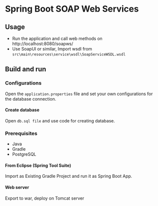 # Spring Boot SOAP Web Services

##  Usage
-	Run the application and call web methods on http://localhost:8080/soapws/
-	Use SoapUI or similar, Import wsdl from `src\main\resources\service\wsdl\SoapServiceWSDL.wsdl`
  
##  Build and run
### Configurations
Open the `application.properties` file and set your own configurations for the database connection.
####    Create database
Open `db.sql file` and use code for creating database.
### Prerequisites
-	Java 
-	Gradle
-	PostgreSQL
####    From Eclipse (Spring Tool Suite)
Import as Existing Gradle Project and run it as Spring Boot App.
####    Web server
Export to war, deploy on Tomcat server